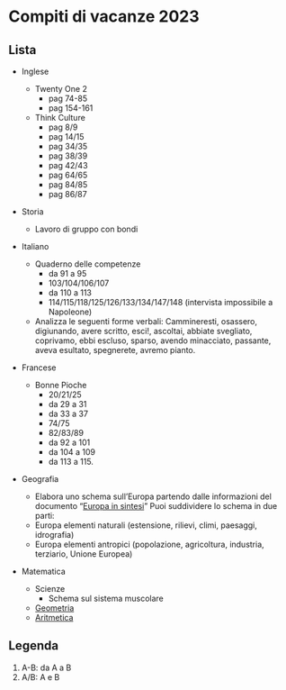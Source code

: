# Compiti di vacanze 2023
## Lista

* Inglese
    * Twenty One 2
        * pag 74-85
        * pag 154-161
    * Think Culture
        * pag 8/9
        * pag 14/15
        * pag 34/35
        * pag 38/39
        * pag 42/43
        * pag 64/65
        * pag 84/85
        * pag 86/87
* Storia
    * Lavoro di gruppo con bondi
        
* Italiano
    * Quaderno delle competenze
        * da 91 a 95
        * 103/104/106/107
        * da 110 a 113
        * 114/115/118/125/126/133/134/147/148 (intervista impossibile a Napoleone)
    * Analizza le seguenti forme verbali: Cammineresti, osassero, digiunando, avere scritto, esci!, ascoltai, abbiate svegliato, coprivamo, ebbi escluso, sparso, avendo minacciato, passante, aveva esultato, spegnerete, avremo pianto.
* Francese
    * Bonne Pioche
        * 20/21/25
        * da 29 a 31
        * da 33 a 37
        * 74/75
        * 82/83/89
        * da 92 a 101
        * da 104 a 109
        * da 113 a 115. 
* Geografia
    * Elabora uno schema sull’Europa partendo dalle informazioni del documento “[Europa in sintesi](./Europa%20In%20sintesi.md)”
    Puoi suddividere lo schema in due parti:
    - Europa elementi naturali (estensione, rilievi, climi, paesaggi, idrografia)
    - Europa elementi antropici (popolazione, agricoltura, industria, terziario, Unione Europea)

* Matematica
    * Scienze
        * Schema sul sistema muscolare
    * [Geometria](./CompitiEstiviDiMatematica.pdf)
    * [Aritmetica](./CompitiEstiviDiMatematica.pdf)


## Legenda
1. A-B: da A a B
2. A/B: A e B